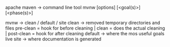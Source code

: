 apache maven -> command line tool
mvnw [options] [<goal(s)>] [<phase(s)>]

mvnw -> clean / default / site
    clean -> removed temporary directories and files                     pre-clean = hook for before cleaning | clean = does the actual cleaning | post-clean = hook for after cleaning
    default -> where the mos useful goals live
    site -> where documentation is generated



